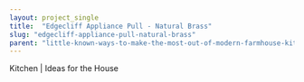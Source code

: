 ```yaml
---
layout: project_single
title:  "Edgecliff Appliance Pull - Natural Brass"
slug: "edgecliff-appliance-pull-natural-brass"
parent: "little-known-ways-to-make-the-most-out-of-modern-farmhouse-kitchen"
---
```

Kitchen | Ideas for the House